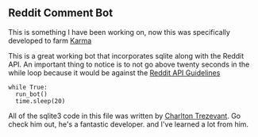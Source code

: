 ## Reddit Comment Bot
This is something I have been working on, now this was specifically developed to farm [Karma](https://reddit.zendesk.com/hc/en-us/articles/204511829-What-is-karma-)

This is a great working bot that incorporates sqlite along with the Reddit API. An important thing to notice is to not go above twenty seconds in the while loop because it would be against the [Reddit API Guidelines](https://github.com/reddit/reddit/wiki/API)
```
while True:
  run_bot()
  time.sleep(20)
```

All of the sqlite3 code in this file was written by [Charlton Trezevant](https://github.com/ctrezevant). Go check him out, he's a fantastic developer. and I've learned a lot from him.

